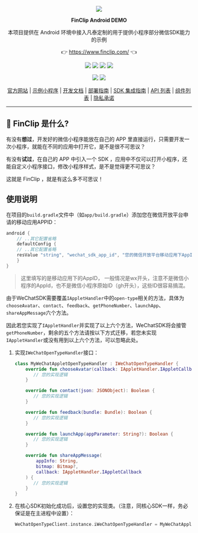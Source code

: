 <p align="center">
    <a href="https://www.finclip.com?from=github">
    <img width="auto" src="https://www.finclip.com/mop/document/images/logo.png">
    </a>
</p>

<p align="center"> 
    <strong>FinClip Android DEMO</strong></br>
<p>
<p align="center"> 
        本项目提供在 Android 环境中接入凡泰定制的用于提供小程序部分微信SDK能力的示例
<p>

<p align="center"> 
	👉 <a href="https://www.finclip.com?from=github">https://www.finclip.com/</a> 👈
</p>

<div align="center">

<a href="#"><img src="https://img.shields.io/badge/%E4%B8%93%E5%B1%9E%E5%BC%80%E5%8F%91%E8%80%85-20000%2B-brightgreen"></a>
<a href="#"><img src="https://img.shields.io/badge/%E5%B7%B2%E4%B8%8A%E6%9E%B6%E5%B0%8F%E7%A8%8B%E5%BA%8F-6000%2B-blue"></a>
<a href="#"><img src="https://img.shields.io/badge/%E5%B7%B2%E9%9B%86%E6%88%90%E5%B0%8F%E7%A8%8B%E5%BA%8F%E5%BA%94%E7%94%A8-75%2B-yellow"></a>
<a href="#"><img src="https://img.shields.io/badge/%E5%AE%9E%E9%99%85%E8%A6%86%E7%9B%96%E7%94%A8%E6%88%B7-2500%20%E4%B8%87%2B-orange"></a>

<a href="https://www.zhihu.com/org/finchat"><img src="https://img.shields.io/badge/FinClip--lightgrey?logo=zhihu&style=social"></a>
<a href="https://www.finclip.com/blog/"><img src="https://img.shields.io/badge/FinClip%20Blog--lightgrey?logo=ghost&style=social"></a>



</div>

<p align="center">

<div align="center">

[官方网站](https://www.finclip.com/) | [示例小程序](https://www.finclip.com/#/market) | [开发文档](https://www.finclip.com/mop/document/) | [部署指南](https://www.finclip.com/mop/document/introduce/quickStart/cloud-server-deployment-guide.html) | [SDK 集成指南](https://www.finclip.com/mop/document/introduce/quickStart/intergration-guide.html) | [API 列表](https://www.finclip.com/mop/document/develop/api/overview.html) | [组件列表](https://www.finclip.com/mop/document/develop/component/overview.html) | [隐私承诺](https://www.finclip.com/mop/document/operate/safety.html)

</div>

-----
## 🤔 FinClip 是什么?

有没有**想过**，开发好的微信小程序能放在自己的 APP 里直接运行，只需要开发一次小程序，就能在不同的应用中打开它，是不是很不可思议？

有没有**试过**，在自己的 APP 中引入一个 SDK ，应用中不仅可以打开小程序，还能自定义小程序接口，修改小程序样式，是不是觉得更不可思议？

这就是 FinClip ，就是有这么多不可思议！

## 使用说明

在项目的`build.gradle`文件中（如`app/build.gradle`）添加您在微信开放平台申请的移动应用APPID：

```groovy
android {
    // ..其它配置省略
    defaultConfig {
    // ..其它配置省略
    resValue "string", "wechat_sdk_app_id", "您的微信开放平台移动应用下AppID"  
    }
}
```

> 这里填写的是移动应用下的AppID， 一般情况是wx开头，注意不是微信小程序的AppId，也不是微信小程序原始ID（gh开头），这些ID很容易搞混。

由于WeChatSDK需要覆盖`IAppletHandler`中的`open-type`相关的方法，具体为`chooseAvatar`、`contact`、`feedback`、`getPhoneNumber`、`launchApp`、`shareAppMessage`六个方法。

因此若您实现了`IAppletHandler`并实现了以上六个方法，WeChatSDK将会接管`getPhoneNumber`，剩余的五个方法请按以下方式迁移，若您未实现`IAppletHandler`或没有用到以上六个方法，可以忽略此处。

1. 实现`IWeChatOpenTypeHandler`接口：

   ```kotlin
   class MyWeChatAppletOpenTypeHandler : IWeChatOpenTypeHandler {
       override fun chooseAvatar(callback: IAppletHandler.IAppletCallback) {
          // 您的实现逻辑
       }
   
       override fun contact(json: JSONObject): Boolean {
          // 您的实现逻辑
       }
   
       override fun feedback(bundle: Bundle): Boolean {
          // 您的实现逻辑
       }
   
       override fun launchApp(appParameter: String?): Boolean {
          // 您的实现逻辑
       }
   
       override fun shareAppMessage(
           appInfo: String,
           bitmap: Bitmap?,
           callback: IAppletHandler.IAppletCallback
       ) {
          // 您的实现逻辑
       }
   }
   ```

2. 在核心SDK初始化成功后，设置您的实现类。（注意，同核心SDK一样，务必保证是在主进程中设置）：

   ```kotlin
   WeChatOpenTypeClient.instance.iWeChatOpenTypeHandler = MyWeChatAppletOpenTypeHandler()
   ```
